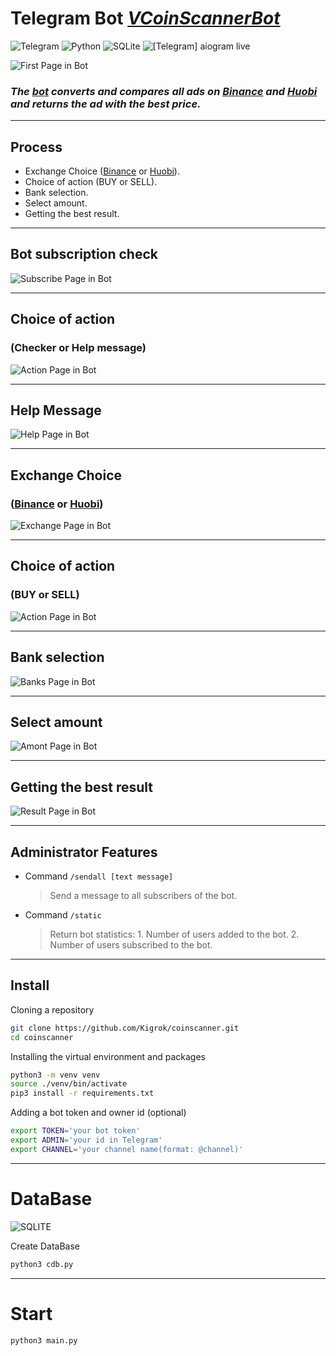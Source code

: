# Telegram Bot _[VCoinScannerBot](https://t.me/VCoinScannerBot)_

![Telegram](https://img.shields.io/badge/Telegram-2CA5E0?style=for-the-badge&logo=telegram&logoColor=white) ![Python](https://img.shields.io/badge/python-3670A0?style=for-the-badge&logo=python&logoColor=ffdd54) ![SQLite](https://img.shields.io/badge/sqlite-%2307405e.svg?style=for-the-badge&logo=sqlite&logoColor=white)
![\[Telegram\] aiogram live](https://img.shields.io/badge/telegram-aiogram-blue.svg?style=flat-square)

![First Page in Bot](https://lh3.googleusercontent.com/u/0/drive-viewer/AFDK6gPey7enyxwP18z5Im0ABV-KSI5LPVtz79DTqwZM5uhvCZUXwCroBdU5wfeiw0WyBVDhABOzcRyJmd7I0x00iByd0F6kAg=w1366-h663)

### _The [bot](https://t.me/VCoinScannerBot)  converts and compares all ads on [Binance](https://www.binance.info/ru/activity/referral-entry/CPA?fromActivityPage=true&ref=CPA_00P2G3TCHK) and [Huobi](https://www.huobi.com/ru-ru/v/register/double-invite/?invite_code=48vd5223&inviter_id=11345710) and returns the ad with the best price._

---

## Process

- Exchange Choice ([Binance](https://www.binance.info/ru/activity/referral-entry/CPA?fromActivityPage=true&ref=CPA_00P2G3TCHK) or [Huobi](https://www.huobi.com/ru-ru/v/register/double-invite/?invite_code=48vd5223&inviter_id=11345710)).
- Choice of action (BUY or SELL).
- Bank selection.
- Select amount.
- Getting the best result.

---

## Bot subscription check

![Subscribe Page in Bot](https://lh3.googleusercontent.com/u/0/drive-viewer/AFDK6gOJU19zA0qSHwxK85dBT2dTgTEGlFJaatcpX0v2CqF3izP1jV3BRbWFW3pa4Z3XYKiToPWt1kdGZ99a3feR5CvYgixzHA=w1366-h663)

---

## Choice of action 
### (Checker or Help message)

![Action Page in Bot](https://lh3.googleusercontent.com/u/0/drive-viewer/AFDK6gOxgx_uOitrXERTAmzZU_oTCO5fETp0C4B2iVNNHCfjwNbPZKifP9upjg2s_TrRU0g9EGGr47JfSAqPDR-9b4Sbmi0v=w1366-h663)

---

## Help Message

![Help Page in Bot](https://lh3.googleusercontent.com/u/0/drive-viewer/AFDK6gPl0nvr86MmXKCoXvhx2Bkb3K78fmT9mVLMmIy6yetAuyUxlX08vNC_0sCgxpB_XrwxKiw8HfoGshCwH2qwKVtporkh=w1366-h663)

---

## Exchange Choice 
### ([Binance](https://www.binance.info/ru/activity/referral-entry/CPA?fromActivityPage=true&ref=CPA_00P2G3TCHK) or [Huobi](https://www.huobi.com/ru-ru/v/register/double-invite/?invite_code=48vd5223&inviter_id=11345710))

![Exchange Page in Bot](https://lh3.googleusercontent.com/u/0/drive-viewer/AFDK6gPY1z33yHw3iiuLu7J39BrksDOTHh0u5DGg4StgrcD2RMmh-tHiWg-wSEgtiDlm06L2kCLWaxM8FGzspF40ZygvzbAc=w1366-h663)

---

## Choice of action 
### (BUY or SELL)

![Action Page in Bot](https://lh3.googleusercontent.com/u/0/drive-viewer/AFDK6gPr6S9dSJoa8CYMCfFX4ux2kOqHAlFg0i6BhHIiLkKM7-YcWkp2JEy0E-WNe1PgyEyP-cirA0p5W5ssN4FNXmW2P7bkTw=w1366-h663)

---

## Bank selection

![Banks Page in Bot](https://lh3.googleusercontent.com/u/0/drive-viewer/AFDK6gPChVydkv8ItEaMUSysraPdfQ-a7MZfPY1vwOqjjBL1OpVXeIwKALqrbz2HeWFA_NSOJoa8Uznnx0s_RPxNvbwr6p3L=w1366-h663)

---

## Select amount

![Amont Page in Bot](https://lh3.googleusercontent.com/u/0/drive-viewer/AFDK6gOAL_SS-eFUwcg_RCcsT0V1eIsj9rSx5A8hIYNSryjN3sKpI4_Om4x_wZzzMsPwti0wmTmzU3k5i9dBiwtoy8rwGKG-=w1366-h663)

---

## Getting the best result

![Result Page in Bot](https://lh3.googleusercontent.com/u/0/drive-viewer/AFDK6gNPWcPbD8GcEIHL3AqPpFhdXVCEp2IDXrLKNeA3NHJQNZHlSWHZjskJZONGhtH9iUOTI7rBt-1rek0Vw8BO9Sj2FdqrQw=w1366-h663)

---

## Administrator Features

-  Command ```/sendall [text message] ```
    >Send a message to all subscribers of the bot.
- Command ```/static```
    >Return bot statistics:
        1. Number of users added to the bot.
        2. Number of users subscribed to the bot.

---

## Install 

Cloning a repository
```sh
git clone https://github.com/Kigrok/coinscanner.git
cd coinscanner
```

Installing the virtual environment and packages

```sh
python3 -m venv venv
source ./venv/bin/activate
pip3 install -r requirements.txt
```

Adding a bot token and owner id (optional)

```sh
export TOKEN='your bot token'
export ADMIN='your id in Telegram'
export CHANNEL='your channel name(format: @channel)'
```

----

# DataBase 
![SQLITE](https://img.shields.io/badge/SQLite-07405E?style=for-the-badge&logo=sqlite&logoColor=white)

Create DataBase
```sh
python3 cdb.py
```
---

# Start

```sh
python3 main.py
```
